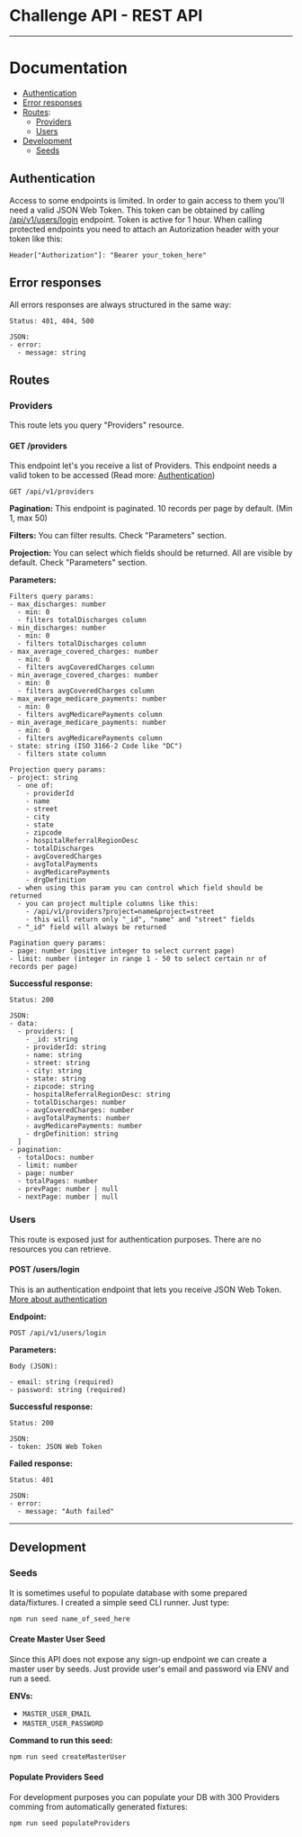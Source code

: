 # Challenge API - REST API

---

# Documentation

- [Authentication](#authentication)
- [Error responses](#error-responses)
- [Routes](#routes):
  - [Providers](#providers)
  - [Users](#users)
- [Development](#development)
  - [Seeds](#seeds)

## Authentication

Access to some endpoints is limited. In order to gain access to them you'll need a valid JSON Web Token. This token can be obtained by calling [/api/v1/users/login](#post-userslogin) endpoint. Token is active for 1 hour. When calling protected endpoints you need to attach an Autorization header with your token like this:

```
Header["Authorization"]: "Bearer your_token_here"
```

## Error responses

All errors responses are always structured in the same way:

```
Status: 401, 404, 500

JSON:
- error:
  - message: string
```

## Routes
### Providers

This route lets you query "Providers" resource.

#### GET /providers

This endpoint let's you receive a list of Providers. This endpoint needs a valid token to be accessed (Read more: [Authentication](#authentication))

```
GET /api/v1/providers
```

**Pagination:**
This endpoint is paginated. 10 records per page by default. (Min 1, max 50)

**Filters:**
You can filter results. Check "Parameters" section.

**Projection:**
You can select which fields should be returned. All are visible by default. Check "Parameters" section.

**Parameters:**

```
Filters query params:
- max_discharges: number
  - min: 0
  - filters totalDischarges column
- min_discharges: number
  - min: 0
  - filters totalDischarges column
- max_average_covered_charges: number
  - min: 0
  - filters avgCoveredCharges column
- min_average_covered_charges: number
  - min: 0
  - filters avgCoveredCharges column
- max_average_medicare_payments: number
  - min: 0
  - filters avgMedicarePayments column
- min_average_medicare_payments: number
  - min: 0
  - filters avgMedicarePayments column
- state: string (ISO 3166-2 Code like "DC")
  - filters state column

Projection query params:
- project: string
  - one of:
    - providerId
    - name
    - street
    - city
    - state
    - zipcode
    - hospitalReferralRegionDesc
    - totalDischarges
    - avgCoveredCharges
    - avgTotalPayments
    - avgMedicarePayments
    - drgDefinition
  - when using this param you can control which field should be returned
  - you can project multiple columns like this:
    - /api/v1/providers?project=name&project=street
    - this will return only "_id", "name" and "street" fields
  - "_id" field will always be returned

Pagination query params:
- page: number (positive integer to select current page)
- limit: number (integer in range 1 - 50 to select certain nr of records per page)
```

**Successful response:**

```
Status: 200

JSON:
- data:
  - providers: [
    - _id: string
    - providerId: string
    - name: string
    - street: string
    - city: string
    - state: string
    - zipcode: string
    - hospitalReferralRegionDesc: string
    - totalDischarges: number
    - avgCoveredCharges: number
    - avgTotalPayments: number
    - avgMedicarePayments: number
    - drgDefinition: string
  ]
- pagination:
  - totalDocs: number
  - limit: number
  - page: number
  - totalPages: number
  - prevPage: number | null
  - nextPage: number | null

```

### Users

This route is exposed just for authentication purposes. There are no resources you can retrieve.

#### POST /users/login

This is an authentication endpoint that lets you receive JSON Web Token. [More about authentication](#authentication)

**Endpoint:**

```
POST /api/v1/users/login
```

**Parameters:**

```
Body (JSON):

- email: string (required)
- password: string (required)
```

**Successful response:**

```
Status: 200

JSON:
- token: JSON Web Token
```

**Failed response:**

```
Status: 401

JSON:
- error:
  - message: "Auth failed"
```

---

## Development

### Seeds

It is sometimes useful to populate database with some prepared data/fixtures. I created a simple seed CLI runner. Just type:
```bash
npm run seed name_of_seed_here
```

#### Create Master User Seed
Since this API does not expose any sign-up endpoint we can create a master user by seeds. Just provide user's email and password via ENV and run a seed.

**ENVs:**
- `MASTER_USER_EMAIL`
- `MASTER_USER_PASSWORD`

**Command to run this seed:**
```bash
npm run seed createMasterUser
```

#### Populate Providers Seed
For development purposes you can populate your DB with 300 Providers comming from automatically generated fixtures:
```bash
npm run seed populateProviders
```
